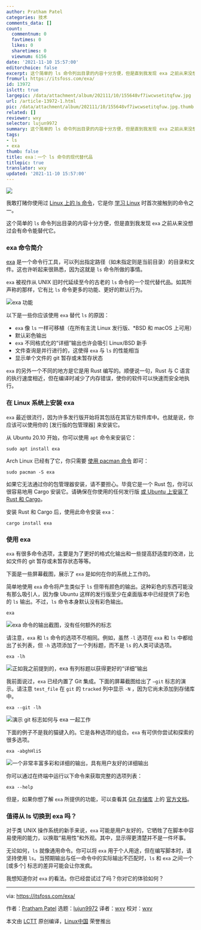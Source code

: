 ```yaml
---
author: Pratham Patel
categories: 技术
comments_data: []
count:
  commentnum: 0
  favtimes: 0
  likes: 0
  sharetimes: 0
  viewnum: 6156
date: '2021-11-10 15:57:00'
editorchoice: false
excerpt: 这个简单的 ls 命令列出目录的内容十分方便，但是直到我发现 exa 之前从来没想过会有命令能替代它。
fromurl: https://itsfoss.com/exa/
id: 13972
islctt: true
largepic: /data/attachment/album/202111/10/155648vf7iwcwsetitqfuw.jpg
url: /article-13972-1.html
pic: /data/attachment/album/202111/10/155648vf7iwcwsetitqfuw.jpg.thumb.jpg
related: []
reviewer: wxy
selector: lujun9972
summary: 这个简单的 ls 命令列出目录的内容十分方便，但是直到我发现 exa 之前从来没想过会有命令能替代它。
tags:
- ls
- exa
thumb: false
title: exa：一个 ls 命令的现代替代品
titlepic: true
translator: wxy
updated: '2021-11-10 15:57:00'
---
```


![](/data/attachment/album/202111/10/155648vf7iwcwsetitqfuw.jpg)


我敢打赌你使用过 [Linux 上的 ls 命令](https://linuxhandbook.com/ls-command/)，它是你 [学习 Linux](https://itsfoss.com/free-linux-training-courses/) 时首次接触到的命令之一。


这个简单的 `ls` 命令列出目录的内容十分方便，但是直到我发现 `exa` 之前从来没想过会有命令能替代它。


### exa 命令简介


[exa](https://the.exa.website/) 是一个命令行工具，可以列出指定路径（如未指定则是当前目录）的目录和文件。这也许听起来很熟悉，因为这就是 `ls` 命令所做的事情。


`exa` 被视作从 UNIX 旧时代延续至今的古老的 `ls` 命令的一个现代替代品。如其所声称的那样，它有比 `ls` 命令更多的功能、更好的默认行为。


![exa 功能](/data/attachment/album/202111/10/155702mm72rrjvmpz9kprh.png)


以下是一些你应该使用 `exa` 替代 `ls` 的原因：


* `exa` 像 `ls` 一样可移植（在所有主流 Linux 发行版、\*BSD 和 macOS 上可用）
* 默认彩色输出
* `exa` 不同格式化的“详细”输出也许会吸引 Linux/BSD 新手
* 文件查询是并行进行的，这使得 `exa` 与 `ls` 的性能相当
* 显示单个文件的 git 暂存或未暂存状态


`exa` 的另外一个不同的地方是它是用 Rust 编写的。顺便说一句，Rust 与 C 语言的执行速度相近，但在编译时减少了内存错误，使你的软件可以快速而安全地执行。


### 在 Linux 系统上安装 exa


`exa` 最近很流行，因为许多发行版开始将其包括在其官方软件库中。也就是说，你应该可以使用你的 [发行版的包管理器] 来安装它。


从 Ubuntu 20.10 开始，你可以使用 `apt` 命令来安装它：



```
sudo apt install exa

```

Arch Linux 已经有了它，你只需要 [使用 pacman 命令](https://itsfoss.com/pacman-command/) 即可：



```
sudo pacman -S exa

```

如果它无法通过你的包管理器安装，请不要担心。毕竟它是一个 Rust 包，你可以很容易地用 Cargo 安装它。请确保在你使用的任何发行版 [或 Ubuntu 上安装了 Rust 和 Cargo](https://itsfoss.com/install-rust-cargo-ubuntu-linux/)。


安装 Rust 和 Cargo 后，使用此命令安装 `exa`：



```
cargo install exa

```

### 使用 exa


`exa` 有很多命令选项，主要是为了更好的格式化输出和一些提高舒适度的改进，比如文件的 git 暂存或未暂存状态等等。


下面是一些屏幕截图，展示了 `exa` 是如何在你的系统上工作的。


简单地使用 `exa` 命令将产生类似于 `ls` 但带有颜色的输出。这种彩色的东西可能没有那么吸引人，因为像 Ubuntu 这样的发行版至少在桌面版本中已经提供了彩色的 `ls` 输出。不过，`ls` 命令本身默认没有彩色输出。



```
exa

```

![exa 命令的输出截图，没有任何额外的标志](/data/attachment/album/202111/10/155702nwcizcfc5c1q1ug9.jpg)


请注意，`exa` 和 `ls` 命令的选项不尽相同。例如，虽然 `-l` 选项在 `exa` 和 `ls` 中都给出了长列表，但 `-h` 选项添加了一个列标题，而不是 `ls` 的人类可读选项。



```
exa -lh

```

![正如我之前提到的，exa 有列标题以获得更好的“详细”输出](/data/attachment/album/202111/10/155702k8226p6c3ra2fafn.jpg)


我前面说过，`exa` 已经内置了 Git 集成。下面的屏幕截图给出了 `–git` 标志的演示。请注意 `test_file` 在 `git` 的 `tracked` 列中显示 `-N` ，因为它尚未添加到存储库中。



```
exa --git -lh

```

![演示 git 标志如何与 exa 一起工作](/data/attachment/album/202111/10/155703wdr02s72rex3b29q.jpg)


下面的例子不是我的猫键入的。它是各种选项的组合。`exa` 有可供你尝试和探索的很多选项。



```
exa -abghHliS

```

![一个非常丰富多彩和详细的输出，具有用户友好的详细输出](/data/attachment/album/202111/10/155703j81475lb746bbrb8.jpg)


你可以通过在终端中运行以下命令来获取完整的选项列表：



```
exa --help

```

但是，如果你想了解 `exa` 所提供的功能，可以查看其 [Git 存储库](https://github.com/ogham/exa) 上的 [官方文档](https://github.com/ogham/exa#command-line-options)。


### 值得从 ls 切换到 exa 吗？


对于类 UNIX 操作系统的新手来说，`exa` 可能是用户友好的，它牺牲了在脚本中容易使用的能力，以换取“易用性”和外观。其中，显示得更清楚并不是一件坏事。


无论如何，`ls` 就像通用命令。你可以将 `exa` 用于个人用途，但在编写脚本时，请坚持使用 `ls`。当预期输出与任一命令中的实际输出不匹配时，`ls` 和 `exa` 之间一个 [或多个] 标志的差异可能会让你发疯。


我想知道你对 `exa` 的看法。你已经尝试过了吗？你对它的体验如何？




---


via: <https://itsfoss.com/exa/>


作者：[Pratham Patel](https://itsfoss.com/author/pratham/) 选题：[lujun9972](https://github.com/lujun9972) 译者：[wxy](https://github.com/wxy) 校对：[wxy](https://github.com/wxy)


本文由 [LCTT](https://github.com/LCTT/TranslateProject) 原创编译，[Linux中国](https://linux.cn/) 荣誉推出